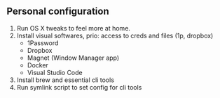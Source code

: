 ## Personal configuration

1. Run OS X tweaks to feel more at home.
2. Install visual softwares, prio: access to creds and files (1p, dropbox)
    - 1Password
    - Dropbox
    - Magnet (Window Manager app)
    - Docker
    - Visual Studio Code
3. Install brew and essential cli tools
4. Run symlink script to set config for cli tools
